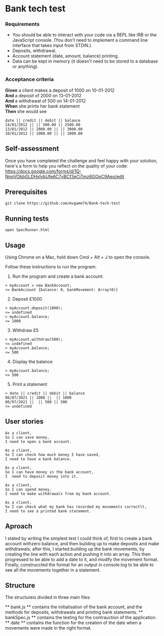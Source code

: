 # Bank tech test

### Requirements

* You should be able to interact with your code via a REPL like IRB or the JavaScript console.  (You don't need to implement a command line interface that takes input from STDIN.)
* Deposits, withdrawal.
* Account statement (date, amount, balance) printing.
* Data can be kept in memory (it doesn't need to be stored to a database or anything).

### Acceptance criteria

**Given** a client makes a deposit of 1000 on 10-01-2012  
**And** a deposit of 2000 on 13-01-2012  
**And** a withdrawal of 500 on 14-01-2012  
**When** she prints her bank statement  
**Then** she would see

```
date || credit || debit || balance
14/01/2012 || || 500.00 || 2500.00
13/01/2012 || 2000.00 || || 3000.00
10/01/2012 || 1000.00 || || 1000.00
```

## Self-assessment

Once you have completed the challenge and feel happy with your solution, here's a form to help you reflect on the quality of your code: https://docs.google.com/forms/d/1Q-NnqVObbGLDHxlvbUfeAC7yBCf3eCjTmz6GOqC9Aeo/edit

## Prerequisites
````
git clone https://github.com/mvgame74/Bank-tech-test
````
## Running tests

````
open SpecRunner.html
````

## Usage
Using Chrome on a Mac, hold down Cmd + Alt + J to open the console.

Follow these instructions to run the program:

1. Run the program and create a bank account:
````
> myAccount = new BankAccount;
<= BankAccount {balance: 0, bankMovement: Array(0)}
````
2. Deposit £1000
````
> myAccount.deposit(1000);
<= undefined
> myAccount.balance;
<= 1000
````
3. Withdraw £5
````
> myAccount.withdraw(500);
<= undefined
> myAccount.balance;
<= 500
````
4. Display the balance
````
> myAccount.balance;
<= 500
````
5. Print a statement
````
> date || credit || debit || balance
06/07/2021 || 1000 ||  || 1000
06/07/2021 ||  || 500 || 500
<= undefined
````

## User stories
```
As a client,
So I can save money,
I need to open a bank account.

As a client,
So I can check how much money I have saved,
I need to have a bank balance.

As a client,
So I can have money in the bank account,
I  need to deposit money into it.

As a client,
So I can spend money,
I need to make withdrawals from my bank account.

As a client,
So I can check what my bank has recorded my movements correctlt,
I need to see a printed bank statement.

```
## Aproach

I stated by writing the simplest test I could think of, first to create a bank account withzero balance, and then building up to make deposits and make withdrawals; after this, I started building up the bank movements, by creating the line with each action and pushing it into an array. This then progressed to be able to add a date to it, and modify the movement format. Finally, construccted the format for an output in console.log to be able to see all the movements together in a statement.

## Structure

The structureis divided in three main files:

** bank.js ** contains the initialisation of the bank account, and the methods for deposits, withdrawals and printing bank statements. 
** bankSpec.js ** contains the testing for the contrauction of the application.
** date ** contains the function for the creation of the date when a movements were made in the right format.